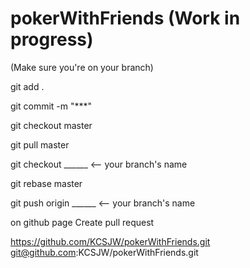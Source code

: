 # pokerWithFriends (Work in progress)

(Make sure you're on your branch)

git add .

git commit -m "***"

git checkout master 

git pull master

git checkout ______ <-- your branch's name

<!-- Make changes

git add -A

git commit -m "<message>" -->

git rebase master

git push origin ______  <-- your branch's name

on github page Create pull request

https://github.com/KCSJW/pokerWithFriends.git
git@github.com:KCSJW/pokerWithFriends.git